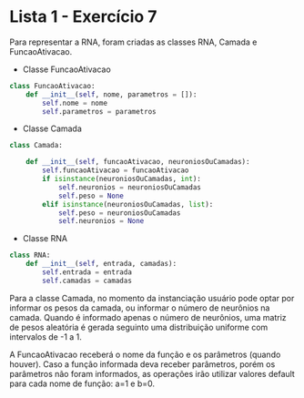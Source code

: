 # Lista 1 - Exercício 7

Para representar a RNA, foram criadas as classes RNA, Camada e FuncaoAtivacao.

* Classe FuncaoAtivacao
```python
class FuncaoAtivacao:
    def __init__(self, nome, parametros = []):
        self.nome = nome
        self.parametros = parametros
```
* Classe Camada
```python
class Camada:

    def __init__(self, funcaoAtivacao, neuroniosOuCamadas):
        self.funcaoAtivacao = funcaoAtivacao
        if isinstance(neuroniosOuCamadas, int):
            self.neuronios = neuroniosOuCamadas
            self.peso = None
        elif isinstance(neuroniosOuCamadas, list):
            self.peso = neuroniosOuCamadas 
            self.neuronios = None
```
* Classe RNA
```python
class RNA:    
    def __init__(self, entrada, camadas):
        self.entrada = entrada
        self.camadas = camadas
```

Para a classe Camada, no momento da instanciação usuário pode optar por informar os pesos da camada, ou informar o número de neurônios na camada. Quando é informado apenas o número de neurônios, uma matriz de pesos aleatória é gerada seguinto uma distribuição uniforme com intervalos de -1 a 1.

A FuncaoAtivacao receberá o nome da função e os parâmetros (quando houver). Caso a função informada deva receber parâmetros, porém os parâmetros não foram informados, as operações irão utilizar valores default para cada nome de função: a=1 e b=0.





